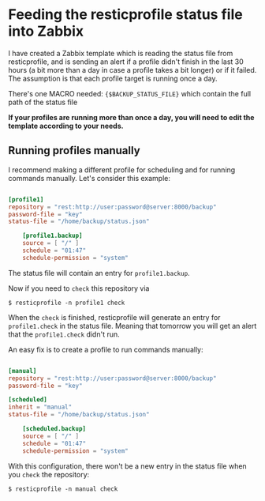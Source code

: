 # Feeding the resticprofile status file into Zabbix

I have created a Zabbix template which is reading the status file from resticprofile, and is sending an alert if a profile didn't finish in the last 30 hours (a bit more than a day in case a profile takes a bit longer) or if it failed. The assumption is that each profile target is running once a day.

There's one MACRO needed:
`{$BACKUP_STATUS_FILE}` which contain the full path of the status file

**If your profiles are running more than once a day, you will need to edit the template according to your needs.**

## Running profiles manually

I recommend making a different profile for scheduling and for running commands manually.
Let's consider this example:

```toml

[profile1]
repository = "rest:http://user:password@server:8000/backup"
password-file = "key"
status-file = "/home/backup/status.json"

    [profile1.backup]
    source = [ "/" ]
    schedule = "01:47"
    schedule-permission = "system"

```

The status file will contain an entry for `profile1.backup`.

Now if you need to `check` this repository via

```
$ resticprofile -n profile1 check
```

When the `check` is finished, resticprofile will generate an entry for `profile1.check` in the status file.
Meaning that tomorrow you will get an alert that the `profile1.check` didn't run.

An easy fix is to create a profile to run commands manually:

```toml

[manual]
repository = "rest:http://user:password@server:8000/backup"
password-file = "key"

[scheduled]
inherit = "manual"
status-file = "/home/backup/status.json"

    [scheduled.backup]
    source = [ "/" ]
    schedule = "01:47"
    schedule-permission = "system"

```

With this configuration, there won't be a new entry in the status file when you `check` the repository:

```
$ resticprofile -n manual check
```
